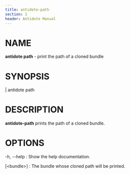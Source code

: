 ```yaml
---
title: antidote-path
section: 1
header: Antidote Manual
---
```


# NAME

**antidote path** - print the path of a cloned bundle

# SYNOPSIS

| antidote path <bundle>

# DESCRIPTION

**antidote-path** prints the path of a cloned bundle.

# OPTIONS

-h, \--help
:   Show the help documentation.

[\<bundle\>]
:   The bundle whose cloned path will be printed.
